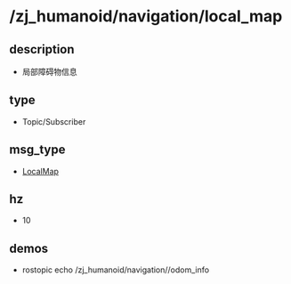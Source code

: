 # /zj_humanoid/navigation/local_map

## description
- 局部障碍物信息

## type
- Topic/Subscriber

## msg_type
- [LocalMap](../../../zj_humanoid_types.md#LocalMap)

## hz
- 10

## demos
- rostopic echo /zj_humanoid/navigation//odom_info

